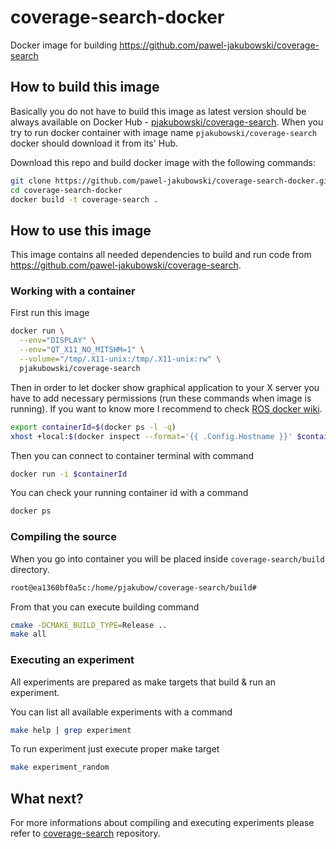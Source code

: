 # coverage-search-docker
Docker image for building https://github.com/pawel-jakubowski/coverage-search

## How to build this image
Basically you do not have to build this image as latest version should be always available on Docker Hub - [pjakubowski/coverage-search](https://hub.docker.com/r/pjakubowski/coverage-search). When you try to run docker container with image name `pjakubowski/coverage-search` docker should download it from its' Hub.

Download this repo and build docker image with the following commands:
```bash
git clone https://github.com/pawel-jakubowski/coverage-search-docker.git
cd coverage-search-docker
docker build -t coverage-search .
```

## How to use this image
This image contains all needed dependencies to build and run code from https://github.com/pawel-jakubowski/coverage-search.

### Working with a container
First run this image
```bash
docker run \
  --env="DISPLAY" \
  --env="QT_X11_NO_MITSHM=1" \
  --volume="/tmp/.X11-unix:/tmp/.X11-unix:rw" \
  pjakubowski/coverage-search
```

Then in order to let docker show graphical application to your X server you have to add necessary permissions (run these commands when image is running). If you want to know more I recommend to check [ROS docker wiki](http://wiki.ros.org/docker/Tutorials/GUI).
```bash
export containerId=$(docker ps -l -q)
xhost +local:$(docker inspect --format='{{ .Config.Hostname }}' $containerId)
```

Then you can connect to container terminal with command
```bash
docker run -i $containerId
```

You can check your running container id with a command
```bash
docker ps
```

### Compiling the source
When you go into container you will be placed inside `coverage-search/build` directory.
```bash
root@ea1360bf0a5c:/home/pjakubow/coverage-search/build#
```

From that you can execute building command
```bash
cmake -DCMAKE_BUILD_TYPE=Release ..
make all
```

### Executing an experiment
All experiments are prepared as make targets that build & run an experiment.

You can list all available experiments with a command
```bash
make help | grep experiment
```

To run experiment just execute proper make target
```bash
make experiment_random
```

## What next?
For more informations about compiling and executing experiments please refer to [coverage-search](https://https://github.com/pawel-jakubowski/coverage-search) repository.
